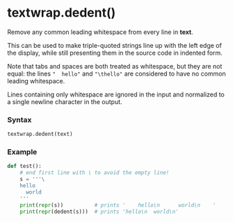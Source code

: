 # textwrap.dedent()

Remove any common leading whitespace from every line in **text**.

This can be used to make triple-quoted strings line up with the left edge of the display, while still presenting them in the source code in indented form.

Note that tabs and spaces are both treated as whitespace, but they are not equal: the lines `"  hello"` and `"\thello"` are considered to have no common leading whitespace.

Lines containing only whitespace are ignored in the input and normalized to a single newline character in the output.

### Syntax

```python
textwrap.dedent(text)
```

### Example

```python
def test():
    # end first line with \ to avoid the empty line!
    s = '''\
    hello
      world
    '''
    print(repr(s))          # prints '    hello\n      world\n    '
    print(repr(dedent(s)))  # prints 'hello\n  world\n'
```
